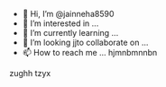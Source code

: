 - 👋 Hi, I’m @jainneha8590
- 👀 I’m interested in ...
- 🌱 I’m currently learning ...
- 💞️ I’m looking jjto collaborate on ...
- 📫 How to reach me ...
hjmnbmnnbn

zughh
tzyx
<!---   hjj
jainneha8590/jainneha8590 is a ✨ special ✨ repository because its `README.md` (this file) appears on your GitHub profile.
You can click the Previe nw link to take a look at your changes.
--->
